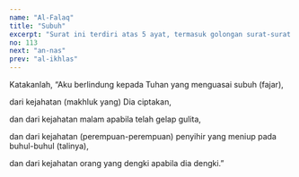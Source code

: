 ```yaml
---
name: "Al-Falaq"
title: "Subuh"
excerpt: "Surat ini terdiri atas 5 ayat, termasuk golongan surat-surat Makkiyah, diturunkan sesudah surat Al Fiil. Nama Al Falaq diambil dari kata Al Falaq yang terdapat pada ayat pertama surat ini yang artinya waktu subuh. Diriwayatkan oleh Abu Daud, At Tirmizi dan An Nasa-i dari 'Uqbah bin 'Aamir bahwa Rasulullah s.a.w. bersembahyang dengan membaca surat Al Falaq  dan surat An Naas dalam perjalanan."
no: 113
next: "an-nas"
prev: "al-ikhlas"
---
```


<span id='1' class='verse' title="QS Al-Falaq: 1">Katakanlah, “Aku berlindung kepada Tuhan yang menguasai subuh (fajar),</span>

<span id='2' class='verse' title="QS Al-Falaq: 2">dari kejahatan (makhluk yang) Dia ciptakan,</span>

<span id='3' class='verse' title="QS Al-Falaq: 3">dan dari kejahatan malam apabila telah gelap gulita,</span>

<span id='4' class='verse' title="QS Al-Falaq: 4">dan dari kejahatan (perempuan-perempuan) penyihir yang meniup pada buhul-buhul (talinya),</span>

<span id='5' class='verse' title="QS Al-Falaq: 5">dan dari kejahatan orang yang dengki apabila dia dengki.”</span>
